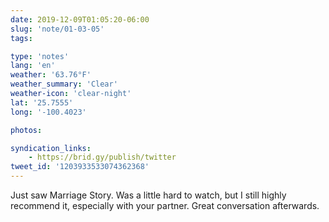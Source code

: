 ```yaml
---
date: 2019-12-09T01:05:20-06:00
slug: 'note/01-03-05'
tags:

type: 'notes'
lang: 'en'
weather: '63.76°F'
weather_summary: 'Clear'
weather-icon: 'clear-night'
lat: '25.7555'
long: '-100.4023'

photos:

syndication_links:
    - https://brid.gy/publish/twitter
tweet_id: '1203933533074362368'
---
```

Just saw Marriage Story. Was a little hard to watch, but I still highly recommend it, especially with your partner. Great conversation afterwards.